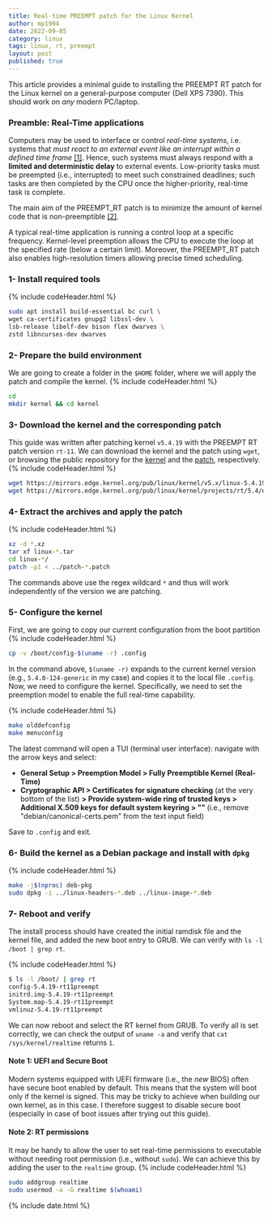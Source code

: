 ```yaml
---
title: Real-time PREEMPT patch for the Linux Kernel 
author: mp1994
date: 2022-09-05
category: linux
tags: linux, rt, preempt
layout: post
published: true
---
```


This article provides a minimal guide to installing the PREEMPT RT patch for the Linux kernel on a general-purpose computer (Dell XPS 7390). This should work on *any* modern PC/laptop.

### Preamble: Real-Time applications
Computers may be used to interface or control *real-time systems*, i.e. systems that *must react to an external event like an interrupt within a defined time frame* <a href="https://wiki.linuxfoundation.org/realtime/documentation/start#documentation">[1]</a>.
Hence, such systems must always respond with a **limited and deterministic delay** to external events. Low-priority tasks must be preempted (i.e., interrupted) to meet such constrained deadlines; such tasks are then completed by the CPU once the higher-priority, real-time task is complete.

The main aim of the PREEMPT_RT patch is to minimize the amount of kernel code that is non-preemptible <a href="https://wiki.linuxfoundation.org/realtime/documentation/technical_details/start">[2]</a>.

A typical real-time application is running a control loop at a specific frequency. Kernel-level preemption allows the CPU to execute the loop at the specified rate (below a certain limit). Moreover, the PREEMPT_RT patch also enables high-resolution timers allowing precise timed scheduling.

### 1- Install required tools
{% include codeHeader.html %}
``` bash
sudo apt install build-essential bc curl \
wget ca-certificates gnupg2 libssl-dev \
lsb-release libelf-dev bison flex dwarves \
zstd libncurses-dev dwarves
```

### 2- Prepare the build environment
We are going to create a folder in the `$HOME` folder, where we will apply the patch and compile the kernel.
{% include codeHeader.html %}
``` bash
cd
mkdir kernel && cd kernel
```

### 3- Download the kernel and the corresponding patch
This guide was written after patching kernel `v5.4.19` with the PREEMPT RT patch version `rt-11`. We can download the kernel 
and the patch using `wget`, or browsing the public repository for the <a href="https://mirrors.edge.kernel.org/pub/linux/kernel/">kernel</a> and the <a href="https://mirrors.edge.kernel.org/pub/linux/kernel/projects/rt/">patch</a>, respectively.
{% include codeHeader.html %}
``` bash
wget https://mirrors.edge.kernel.org/pub/linux/kernel/v5.x/linux-5.4.19.tar.xz
wget https://mirrors.edge.kernel.org/pub/linux/kernel/projects/rt/5.4/older/patch-5.4.19-rt11.patch.xz
```

### 4- Extract the archives and apply the patch
{% include codeHeader.html %}
``` bash
xz -d *.xz
tar xf linux-*.tar
cd linux-*/
patch -p1 < ../patch-*.patch
```

The commands above use the regex wildcard `*` and thus will work independently of the version we are patching.

### 5- Configure the kernel
First, we are going to copy our current configuration from the boot partition
{% include codeHeader.html %}
``` bash
cp -v /boot/config-$(uname -r) .config
```
In the command above, `$(uname -r)` expands to the current kernel version (e.g., `5.4.0-124-generic` in my case) and copies it to the local file `.config`.
Now, we need to configure the kernel. Specifically, we need to set the preemption model to enable the full real-time capability.

{% include codeHeader.html %}
``` bash
make olddefconfig
make menuconfig
```

The latest command will open a TUI (terminal user interface): navigate with the arrow keys and select: 

<ul>
<li><b>General Setup > Preemption Model > Fully Preemptible Kernel (Real-Time)</b></li>
<li><b>Cryptographic API > Certificates for signature checking</b> (at the very bottom of the list) <b>> Provide system-wide ring of trusted keys > Additional X.509 keys for default system keyring > "" </b>(i.e., remove "debian/canonical-certs.pem" from the text input field)</li>
</ul>

Save to `.config` and exit.

### 6- Build the kernel as a Debian package and install with `dpkg`
{% include codeHeader.html %}
``` bash
make -j$(nproc) deb-pkg
sudo dpkg -i ../linux-headers-*.deb ../linux-image-*.deb
```

### 7- Reboot and verify
The install process should have created the initial ramdisk file and the kernel file, and added the new boot entry to GRUB. We can verify with `ls -l /boot | grep rt`.

{% include codeHeader.html %}
``` bash
$ ls -l /boot/ | grep rt
config-5.4.19-rt11preempt
initrd.img-5.4.19-rt11preempt
System.map-5.4.19-rt11preempt
vmlinuz-5.4.19-rt11preempt
```

We can now reboot and select the RT kernel from GRUB. To verify all is set correctly, we can check the output of `uname -a` and verify that `cat /sys/kernel/realtime` returns `1`.

#### Note 1: UEFI and Secure Boot
Modern systems equipped with UEFI firmware (i.e., the *new* BIOS) often have secure boot enabled by default. This means that the system will boot only if the kernel is signed. This may be tricky to achieve when building our own kernel, as in this case. I therefore suggest to disable secure boot (especially in case of boot issues after trying out this guide).

#### Note 2: RT permissions
It may be handy to allow the user to set real-time permissions to executable without needing root permission (i.e., without `sudo`). We can 
achieve this by adding the user to the `realtime` group.
{% include codeHeader.html %}
``` bash
sudo addgroup realtime
sudo usermod -a -G realtime $(whoami)
```

{% include date.html %}
